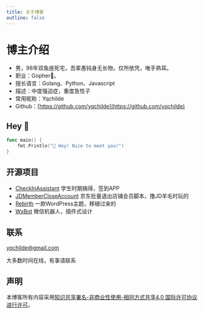 ```yaml
---
title: 关于博客
outline: false
---
```


# 博主介绍

* 男，98年双鱼座死宅，吾辈愚钝身无长物，仅所依凭，唯手熟耳。
* 职业：Gopher🐒。
* 擅长语言：Golang、Python、Javascript
* 描述：中度强迫症，重度急性子
* 常用昵称：Yqchilde
* Github：[https://github.com/yqchilde](https://github.com/yqchilde)

## Hey 👋

```go
func main() {
    fmt.Println("👋 Hey! Nice to meet you!")
}
```

## 开源项目

* [CheckInAssistant](https://github.com/yqchilde/CheckInAssistant) 学生时期搞得，签到APP <Badge type="tip" text="Golang + UniAPP" />
* [JDMemberCloseAccount](https://github.com/yqchilde/JDMemberCloseAccount) 京东批量退出店铺会员脚本，撸JD羊毛时玩的 <Badge type="tip" text="Python" />
* [Rebirth](https://github.com/yqchilde/rebirth) 一款WordPress主题，移植过来的 <Badge type="tip" text="PHP" />
* [WxBot](https://github.com/yqchilde/wxbot) 微信机器人，插件式设计 <Badge type="tip" text="Golang" />

## 联系

<yqchilde@gmail.com>

大多数时间在线，有事请联系

## 声明

本博客所有内容采用[知识共享署名-非商业性使用-相同方式共享4.0 国际许可协议进行许可](https://creativecommons.org/licenses/by-nc-sa/4.0/)。